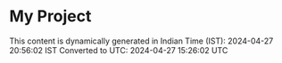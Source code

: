 # My Project

This content is dynamically generated in Indian Time (IST): 2024-04-27 20:56:02 IST
Converted to UTC: 2024-04-27 15:26:02 UTC
